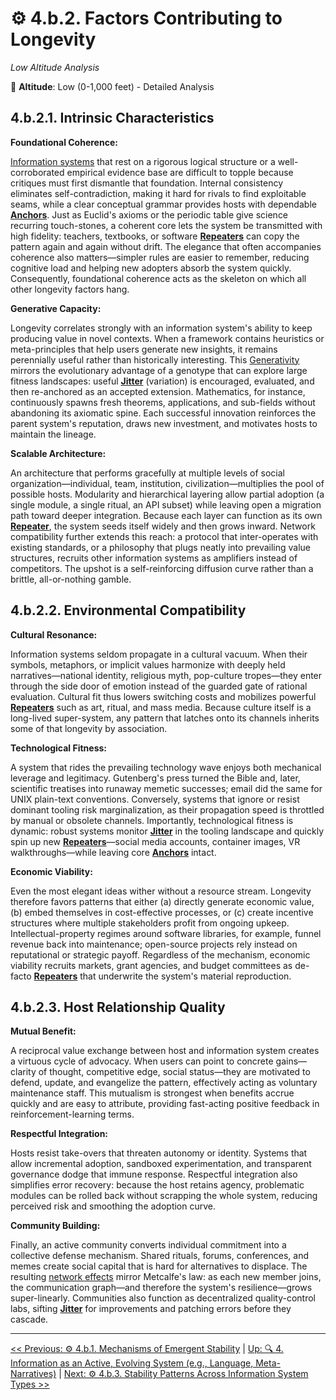 # ⚙️ 4.b.2. Factors Contributing to Longevity
<!-- markdownlint-disable MD036 -->
*Low Altitude Analysis*
<!-- markdownlint-enable MD036 -->

📍 **Altitude**: Low (0-1,000 feet) - Detailed Analysis

## **4.b.2.1. Intrinsic Characteristics**

**Foundational Coherence:**

[Information systems](../../glossary/I.md#information-system) that rest on a rigorous logical structure or a well-corroborated empirical evidence base are difficult to topple because critiques must first dismantle that foundation. Internal consistency eliminates self-contradiction, making it hard for rivals to find exploitable seams, while a clear conceptual grammar provides hosts with dependable [**Anchors**](../../glossary/R.md#repeaterjitteranchor-rja-model). Just as Euclid's axioms or the periodic table give science recurring touch-stones, a coherent core lets the system be transmitted with high fidelity: teachers, textbooks, or software [**Repeaters**](../../glossary/R.md#repeaterjitteranchor-rja-model) can copy the pattern again and again without drift. The elegance that often accompanies coherence also matters—simpler rules are easier to remember, reducing cognitive load and helping new adopters absorb the system quickly. Consequently, foundational coherence acts as the skeleton on which all other longevity factors hang.

**Generative Capacity:**

Longevity correlates strongly with an information system's ability to keep producing value in novel contexts. When a framework contains heuristics or meta-principles that help users generate new insights, it remains perennially useful rather than historically interesting. This [Generativity](../../glossary/G.md#generativity-of-an-information-system) mirrors the evolutionary advantage of a genotype that can explore large fitness landscapes: useful [**Jitter**](../../glossary/R.md#repeaterjitteranchor-rja-model) (variation) is encouraged, evaluated, and then re-anchored as an accepted extension. Mathematics, for instance, continuously spawns fresh theorems, applications, and sub-fields without abandoning its axiomatic spine. Each successful innovation reinforces the parent system's reputation, draws new investment, and motivates hosts to maintain the lineage.

**Scalable Architecture:**

An architecture that performs gracefully at multiple levels of social organization—individual, team, institution, civilization—multiplies the pool of possible hosts. Modularity and hierarchical layering allow partial adoption (a single module, a single ritual, an API subset) while leaving open a migration path toward deeper integration. Because each layer can function as its own [**Repeater**](../../glossary/R.md#repeaterjitteranchor-rja-model), the system seeds itself widely and then grows inward. Network compatibility further extends this reach: a protocol that inter-operates with existing standards, or a philosophy that plugs neatly into prevailing value structures, recruits other information systems as amplifiers instead of competitors. The upshot is a self-reinforcing diffusion curve rather than a brittle, all-or-nothing gamble.

## **4.b.2.2. Environmental Compatibility**

**Cultural Resonance:**

Information systems seldom propagate in a cultural vacuum. When their symbols, metaphors, or implicit values harmonize with deeply held narratives—national identity, religious myth, pop-culture tropes—they enter through the side door of emotion instead of the guarded gate of rational evaluation. Cultural fit thus lowers switching costs and mobilizes powerful [**Repeaters**](../../glossary/R.md#repeaterjitteranchor-rja-model) such as art, ritual, and mass media. Because culture itself is a long-lived super-system, any pattern that latches onto its channels inherits some of that longevity by association.

**Technological Fitness:**

A system that rides the prevailing technology wave enjoys both mechanical leverage and legitimacy. Gutenberg's press turned the Bible and, later, scientific treatises into runaway memetic successes; email did the same for UNIX plain-text conventions. Conversely, systems that ignore or resist dominant tooling risk marginalization, as their propagation speed is throttled by manual or obsolete channels. Importantly, technological fitness is dynamic: robust systems monitor [**Jitter**](../../glossary/R.md#repeaterjitteranchor-rja-model) in the tooling landscape and quickly spin up new [**Repeaters**](../../glossary/R.md#repeaterjitteranchor-rja-model)—social media accounts, container images, VR walkthroughs—while leaving core [**Anchors**](../../glossary/R.md#repeaterjitteranchor-rja-model) intact.

**Economic Viability:**

Even the most elegant ideas wither without a resource stream. Longevity therefore favors patterns that either (a) directly generate economic value, (b) embed themselves in cost-effective processes, or (c) create incentive structures where multiple stakeholders profit from ongoing upkeep. Intellectual-property regimes around software libraries, for example, funnel revenue back into maintenance; open-source projects rely instead on reputational or strategic payoff. Regardless of the mechanism, economic viability recruits markets, grant agencies, and budget committees as de-facto [**Repeaters**](../../glossary/R.md#repeaterjitteranchor-rja-model) that underwrite the system's material reproduction.

## **4.b.2.3. Host Relationship Quality**

**Mutual Benefit:**

A reciprocal value exchange between host and information system creates a virtuous cycle of advocacy. When users can point to concrete gains—clarity of thought, competitive edge, social status—they are motivated to defend, update, and evangelize the pattern, effectively acting as voluntary maintenance staff. This mutualism is strongest when benefits accrue quickly and are easy to attribute, providing fast-acting positive feedback in reinforcement-learning terms.

**Respectful Integration:**

Hosts resist take-overs that threaten autonomy or identity. Systems that allow incremental adoption, sandboxed experimentation, and transparent governance dodge that immune response. Respectful integration also simplifies error recovery: because the host retains agency, problematic modules can be rolled back without scrapping the whole system, reducing perceived risk and smoothing the adoption curve.

**Community Building:**

Finally, an active community converts individual commitment into a collective defense mechanism. Shared rituals, forums, conferences, and memes create social capital that is hard for alternatives to displace. The resulting [network effects](../../glossary/N.md#network-effects) mirror Metcalfe's law: as each new member joins, the communication graph—and therefore the system's resilience—grows super-linearly. Communities also function as decentralized quality-control labs, sifting [**Jitter**](../../glossary/R.md#repeaterjitteranchor-rja-model) for improvements and patching errors before they cascade.

---
[<< Previous: ⚙️ 4.b.1. Mechanisms of Emergent Stability](4b1-mechanisms-emergent-stability.md) | [Up: 🔍 4. Information as an Active, Evolving System (e.g., Language, Meta-Narratives)](../4-information-systems.md) | [Next: ⚙️ 4.b.3. Stability Patterns Across Information System Types >>](4b3-stability-patterns-across-types.md)

